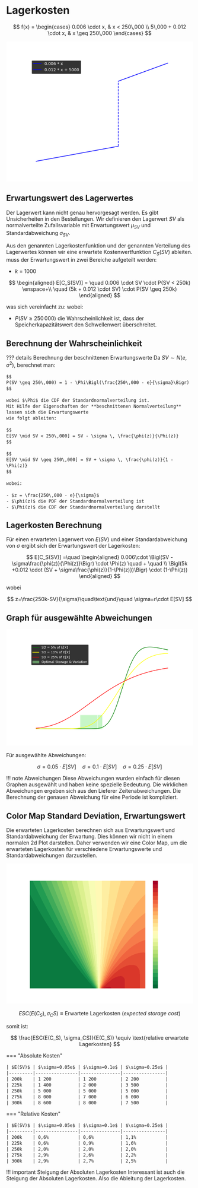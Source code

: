 # Lagerkosten

$$
f(x) =
\begin{cases}
0.006 \cdot x, & x < 250\,000 \\
5\,000 + 0.012 \cdot x, & x \geq 250\,000
\end{cases}
$$

![Lagerkosten Funktion](../images/storage_cost.png)

## Erwartungswert des Lagerwertes

Der Lagerwert kann nicht genau hervorgesagt werden. Es gibt Unsicherheiten in den Bestellungen.
Wir definieren den Lagerwert $SV$ als normalverteilte Zufallsvariable mit Erwartungswert $\mu_{SV}$ und
Standardabweichung $\sigma_{SV}$.

Aus den genannten Lagerkostenfunktion und der genannten Verteilung des Lagerwertes können wir eine
erwartete
Kostenwertfunktion
$C_S(SV)$ ableiten.
muss der Erwartungswert in zwei Bereiche aufgeteilt werden:

- $k$ = 1000

$$
\begin{aligned}
E[C_S(SV)] = \quad 0.006 \cdot SV \cdot  P(SV < 250k) \enspace+\\
\quad (5k + 0.012 \cdot SV) \cdot P(SV \geq 250k)
\end{aligned}
$$

was sich vereinfacht zu:
wobei:

- $P(SV \geq 250\,000)$ die Wahrscheinlichkeit ist, dass der Speicherkapazitätswert den Schwellenwert
  überschreitet.

## Berechnung der Wahrscheinlichkeit



??? details Berechnung der beschnittenen Erwartungswerte
    Da $SV \sim N(e, \sigma^2)$, berechnet man:
    
    $$
    P(SV \geq 250\,000) = 1 - \Phi\Bigl(\frac{250\,000 - e}{\sigma}\Bigr)
    $$
    
    wobei $\Phi$ die CDF der Standardnormalverteilung ist.
    Mit Hilfe der Eigenschaften der **beschnittenen Normalverteilung** lassen sich die Erwartungswerte
    wie folgt ableiten:
    
    $$
    E[SV \mid SV < 250\,000] = SV - \sigma \, \frac{\phi(z)}{\Phi(z)}
    $$
    
    $$
    E[SV \mid SV \geq 250\,000] = SV + \sigma \, \frac{\phi(z)}{1 - \Phi(z)}
    $$
    
    wobei:
    
    - $z = \frac{250\,000 - e}{\sigma}$
    - $\phi(z)$ die PDF der Standardnormalverteilung ist
    - $\Phi(z)$ die CDF der Standardnormalverteilung darstellt

## Lagerkosten Berechnung

Für einen erwarteten Lagerwert von $E(SV)$ und einer Standardabweichung von $\sigma$ ergibt sich der
Erwartungswert der Lagerkosten:

$$
E[C_S(SV)] =\quad
\begin{aligned}
     0.006\cdot \Bigl(SV - \sigma\frac{\phi(z)}{\Phi(z)}\Bigr) \cdot \Phi(z) \quad + \quad \\
    \Bigl(5k +0.012 \cdot (SV + \sigma\frac{\phi(z)}{1-\Phi(z)})\Bigr) \cdot (1-\Phi(z))
\end{aligned}
$$

wobei

$$
z=\frac{250k-SV}{\sigma}\quad\text{und}\quad \sigma=r\cdot E[SV]
$$

## Graph für ausgewählte Abweichungen

![Lagerkosten Funktion](../images/relative_storage_cost_optimal.png)

Für ausgewählte Abweichungen:

$$
\sigma=0.05 \cdot E[SV] \quad \sigma=0.1 \cdot E[SV] \quad \sigma=0.25 \cdot E[SV]
$$

!!! note Abweichungen
    Diese Abweichungen wurden einfach für diesen Graphen ausgewählt und
    haben keine spezielle Bedeutung. Die wirklichen Abweichungen ergeben sich aus den Lieferer
    Zeitenabweichungen.
    Die Berechnung der genauen Abweichung für eine Periode ist kompliziert.

## Color Map Standard Deviation, Erwartungswert

Die erwarteten Lagerkosten berechnen sich aus Erwartungswert und Standardabweichung der Erwartung.
Dies können wir nicht in einem normalen 2d Plot darstellen. Daher verwenden wir eine Color Map, um die
erwarteten Lagerkosten für verschiedene Erwartungswerte und Standardabweichungen darzustellen.

![Lagerkosten Funktion](../images/color_map_standard_deviation_expected_optimal_large.png)

$$ESC(E(C_S), \sigma_CS) \equiv \text{Erwartete Lagerkosten } (\textit{expected storage cost})$$


somit ist:

$$ \frac{ESC(E(C_S), \sigma_CS)}{E(C_S)} \equiv \text{relative erwartete Lagerkosten} $$

=== "Absolute Kosten"

    | $E(SV)$ | $\sigma=0.05e$ | $\sigma=0.1e$ | $\sigma=0.25e$ |
    |---------|----------------|---------------|----------------|
    | 200k    | 1 200          | 1 200         | 2 200          |
    | 225k    | 1 400          | 2 000         | 3 500          |
    | 250k    | 5 000          | 5 000         | 5 000          |
    | 275k    | 8 000          | 7 000         | 6 000          |
    | 300k    | 8 600          | 8 000         | 7 500          |

=== "Relative Kosten"

    | $E(SV)$ | $\sigma=0.05e$ | $\sigma=0.1e$ | $\sigma=0.25e$ |
    |---------|----------------|---------------|----------------|
    | 200k    | 0,6%           | 0,6%          | 1,1%           |
    | 225k    | 0,6%           | 0,9%          | 1,6%           |
    | 250k    | 2,0%           | 2,0%          | 2,0%           |
    | 275k    | 2,9%           | 2,6%          | 2,2%           |
    | 300k    | 2,9%           | 2,7%          | 2,5%           |


!!! important Steigung der Absoluten Lagerkosten
        Interessant ist auch die Steigung der Absoluten Lagerkosten.
        Also die Ableitung der Lagerkosten.

